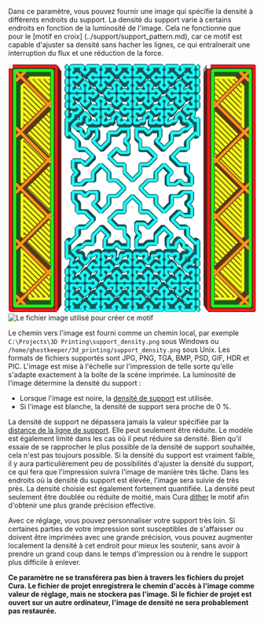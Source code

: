 Dans ce paramètre, vous pouvez fournir une image qui spécifie la densité à différents endroits du support. La densité du support varie à certains endroits en fonction de la luminosité de l'image. Cela ne fonctionne que pour le [motif en croix] (../support/support_pattern.md), car ce motif est capable d'ajuster sa densité sans hacher les lignes, ce qui entraînerait une interruption du flux et une réduction de la force.

![La densité du support est plus importante sur les côtés](../../../articles/images/cross_support_density_image.png)
![Le fichier image utilisé pour créer ce motif](../../../articles/images/cross_support_density_image_mask.png)

Le chemin vers l'image est fourni comme un chemin local, par exemple `C:\Projects\3D Printing\support_density.png` sous Windows ou `/home/ghostkeeper/3d_printing/support_density.png` sous Unix. Les formats de fichiers supportés sont JPG, PNG, TGA, BMP, PSD, GIF, HDR et PIC. L'image est mise à l'échelle sur l'impression de telle sorte qu'elle s'adapte exactement à la boîte de la scène imprimée. La luminosité de l'image détermine la densité du support :
* Lorsque l'image est noire, la [densité de support](../support/support_infill_rate.md) est utilisée.
* Si l'image est blanche, la densité de support sera proche de 0 %.

La densité de support ne dépassera jamais la valeur spécifiée par la [distance de la ligne de support](../support/support_line_distance.md). Elle peut seulement être réduite. Le modèle est également limité dans les cas où il peut réduire sa densité. Bien qu'il essaie de se rapprocher le plus possible de la densité de support souhaitée, cela n'est pas toujours possible. Si la densité du support est vraiment faible, il y aura particulièrement peu de possibilités d'ajuster la densité du support, ce qui fera que l'impression suivra l'image de manière très lâche. Dans les endroits où la densité du support est élevée, l'image sera suivie de très près. La densité choisie est également fortement quantifiée. La densité peut seulement être doublée ou réduite de moitié, mais Cura [dither](https://en.wikipedia.org/wiki/Dither) le motif afin d'obtenir une plus grande précision effective.

Avec ce réglage, vous pouvez personnaliser votre support très loin. Si certaines parties de votre impression sont susceptibles de s'affaisser ou doivent être imprimées avec une grande précision, vous pouvez augmenter localement la densité à cet endroit pour mieux les soutenir, sans avoir à prendre un grand coup dans le temps d'impression ou à rendre le support plus difficile à enlever.  

**Ce paramètre ne se transférera pas bien à travers les fichiers du projet Cura. Le fichier de projet enregistrera le chemin d'accès à l'image comme valeur de réglage, mais ne stockera pas l'image. Si le fichier de projet est ouvert sur un autre ordinateur, l'image de densité ne sera probablement pas restaurée.**

